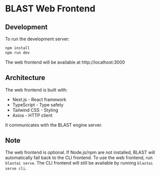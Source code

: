 # BLAST Web Frontend

## Development

To run the development server:

```bash
npm install
npm run dev
```

The web frontend will be available at http://localhost:3000

## Architecture

The web frontend is built with:
- Next.js - React framework
- TypeScript - Type safety
- Tailwind CSS - Styling
- Axios - HTTP client

It communicates with the BLAST engine server.

## Note

The web frontend is optional. If Node.js/npm are not installed, BLAST will automatically fall back to the CLI frontend. To use the web frontend, run `blastai serve`. The CLI frontend will still be available by running `blastai serve cli`.